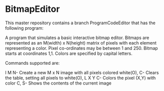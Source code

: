 # BitmapEditor
This master repository contains a branch ProgramCodeEditor that has the following program:

A program that simulates a basic interactive bitmap editor. Bitmaps are represented as an M(width) x N(height) matrix of pixels with each element representing a color. Pixel co-ordinates may be between 1 and 250. Bitmap starts at coordinates 1,1. Colors are specified by capital letters.

Commands supported are:

I M N- Create a new M x N image with all pixels colored white(O),
C- Clears the table, setting all pixels to white(O),
L X Y C- Colors the pixel (X,Y) with color C,
S- Shows the contents of the current image
